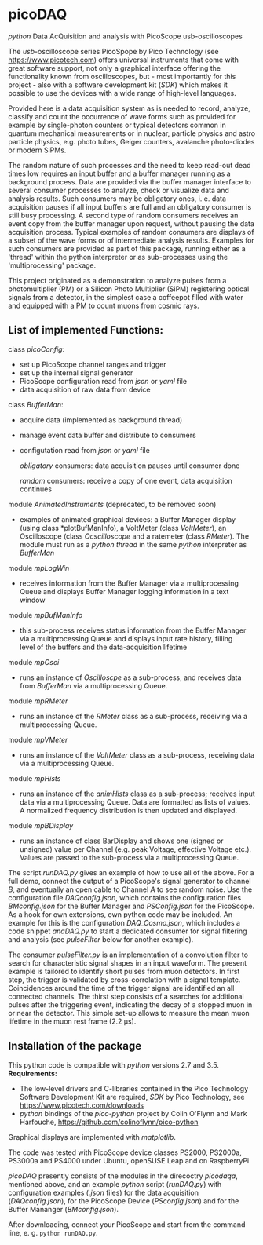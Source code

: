 # picoDAQ

*python* Data AcQuisition and analysis with PicoScope usb-oscilloscopes

The *usb*-oscilloscope series PicoSpope by Pico Technology 
(see https://www.picotech.com)
offers universal instruments that come with great software support, not only a graphical interface offering the functionality known from oscilloscopes, 
but - most importantly for this project - also with a software development kit
(*SDK*) which makes it possible to use the devices with a wide range of
high-level languages. 

Provided here is a data acquisition system as is needed to record, 
analyze, classify and count the occurrence of wave forms such as provided 
for example by single-photon counters or typical detectors common in 
quantum mechanical measurements or in nuclear, particle physics and astro
particle physics, e.g. photo tubes, Geiger counters, avalanche photo-diodes
or modern SiPMs.

The random nature of such processes and the need to keep read-out dead 
times low requires an input buffer and a buffer manager running as a 
background process. Data are provided via the buffer manager 
interface to several consumer processes to analyze, check or visualize 
data and analysis results. Such consumers may be obligatory ones, 
i. e. data acquisition pauses if all input buffers are full and an 
obligatory consumer is still busy processing. A second type of random 
consumers receives an event copy from the buffer manager upon request, 
without pausing the data acquisition process. Typical examples of 
random consumers are displays of a subset of the wave forms or of 
intermediate analysis results. Examples for such consumers are provided
as part of this package, running either as a 'thread' within the python
interpreter or as sub-processes using the 'multiprocessing' package.

This project originated as a demonstration to analyze pulses from a 
photomultiplier (PM) or a Silicon Photo Multiplier (SiPM) registering
optical signals from  a detector, in the simplest case a coffeepot
filled with water and equipped with a PM to count muons from cosmic rays. 

## List of implemented **Functions**:

   class *picoConfig*:

   - set up PicoScope channel ranges and trigger
   - set up the internal signal generator
   - PicoScope configuration read from *json* or *yaml* file
   - data acquisition of raw data from device

  class *BufferMan*:

   - acquire data (implemented as background thread)
   - manage event data buffer and distribute to consumers
   - configutation read from *json* or *yaml* file

      *obligatory* consumers: data acquisition pauses until consumer done

      *random* consumers: receive a copy of one event, data acquisition 
      continues

  module *AnimatedInstruments* (deprecated, to be removed soon)

   - examples of animated graphical devices: a Buffer Manager display
        (using class *plotBufManInfo), a VoltMeter (class *VoltMeter*),
         an Oscilloscope (class *Ocscilloscope* and a ratemeter
         (class *RMeter*). The module must run as a *python* *thread* in
         the same *python* interpreter as *BufferMan*

  module *mpLogWin* 

   - receives information from the Buffer Manager via a multiprocessing 
        Queue and displays Buffer Manager logging information in a text window 

  module *mpBufManInfo*

   - this sub-process receives status information from the Buffer Manager  
        via a multiprocessing Queue and displays input rate history, filling  
        level of the buffers and the data-acquisition lifetime 

  module *mpOsci*

   - runs an instance of *Oscilloscpe* as a sub-process, and receives
        data from *BufferMan* via a multiprocessing Queue.

  module *mpRMeter* 

   - runs an instance of the *RMeter* class as a sub-process, receiving
        via a multiprocessing Queue.

  module *mpVMeter* 

   - runs an instance of the *VoltMeter* class as a sub-process, receiving
        data via a multiprocessing Queue.

  module *mpHists* 
 
  - runs an instance of the *animHists* class as a sub-process; receives 
       input data via a multiprocessing Queue. Data are formatted as lists 
       of values. A normalized frequency distribution is then updated and 
       displayed.

  module *mpBDisplay* 

  - runs an instance of class BarDisplay and shows one (signed or unsigned)
       value per Channel (e.g. peak Voltage, effective Voltage etc.). Values 
       are passed to the sub-process via a multiprocessing Queue.

The script *runDAQ.py* gives an example of how to use all of the above. For a full demo, connect the output of a PicoScope's signal generator to channel *B*, and eventually an open cable to Channel *A* to see random noise. Use the configuration file *DAQconfig.json*, which contains the configuration files *BMconfig.json* for the Buffer Manager and *PSConfig.json* for the PicoScope. As a hook for own extensions, own python code may be included. An example for this is the configuration *DAQ_Cosmo.json*, which includes a code snippet *anaDAQ.py* to start a dedicated consumer for signal filtering and analysis (see *pulseFilter* below for another example). 

The consumer *pulseFilter.py* is an implementation of a convolution filter to search for characteristic signal shapes in an input waveform. The present example is tailored to identify short pulses from muon detectors. In first step, the trigger is validated by cross-correlation with a signal template. Coincidences around the time of the trigger signal are identified an all connected channels. The thirst step consists of a searches for additional pulses after the triggering event, indicating the decay of a stopped muon in or near the detector. This simple set-up allows to measure the mean muon lifetime in the muon rest frame (2.2 µs). 


## Installation of the package

This python code is compatible with *python* versions 2.7 and 3.5.
**Requirements:**

  - The low-level drivers and C-libraries contained in the Pico Technology
    Software Development Kit are required,  *SDK* by Pico Technology,
    see  https://www.picotech.com/downloads
  - *python* bindings of the *pico-python* project by Colin O'Flynn
    and Mark Harfouche, https://github.com/colinoflynn/pico-python

Graphical displays are implemented with *matplotlib*.

The code was tested with PicoScope device classes PS2000, PS2000a,   
PS3000a and PS4000 under Ubuntu, openSUSE Leap and on RaspberryPi

*picoDAQ* presently consists of the modules in the direcoctry *picodaqa*, mentioned above, and an example *python* script (*runDAQ.py*) with configuration examples (*.json* files) for the data acquisition (*DAQconfig.json*), for the PicoScope Device (*PSconfig.json*) and for the Buffer Mananger (*BMconfig.json*).

After downloading, connect your PicoScope and start from the command line, e. g. `python runDAQ.py`. 

